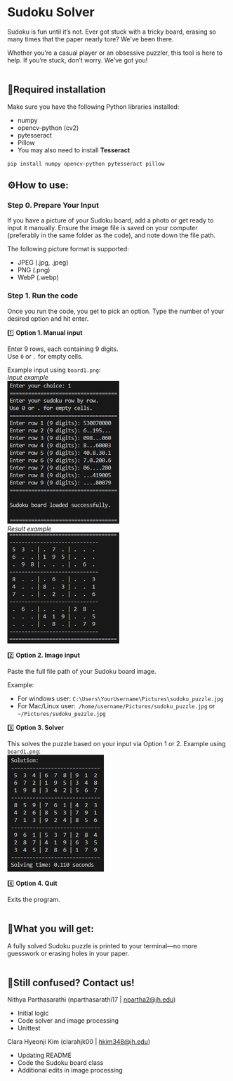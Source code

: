 # Sudoku Solver

Sudoku is fun until it’s not. Ever got stuck with a tricky board, erasing so many times that the paper nearly tore? We've been there. 

Whether you’re a casual player or an obsessive puzzler, this tool is here to help. If you’re stuck, don’t worry. We’ve got you!
<br>
<br>
## 🐍Required installation
Make sure you have the following Python libraries installed:
+ numpy
+ opencv-python (cv2)
+ pytesseract
+ Pillow
+ You may also need to install **Tesseract**

```
pip install numpy opencv-python pytesseract pillow
```

## ⚙️How to use:
### Step 0. Prepare Your Input
If you have a picture of your Sudoku board, add a photo or get ready to input it manually.
Ensure the image file is saved on your computer (preferably in the same folder as the code), and note down the file path.

The following picture format is supported:
+ JPEG (.jpg, .jpeg)
+ PNG (.png)
+ WebP (.webp)


### Step 1. Run the code
Once you run the code, you get to pick an option. Type the number of your desired option and hit enter.

1️⃣ **Option 1. Manual input**

Enter 9 rows, each containing 9 digits.\
Use `0` or `.` for empty cells.

Example input using `board1.png`:
<br>
*Input example*
<br>
![Input example](https://github.com/clarahjk00/Final_Proejct_G2/blob/d77d341bbad04d8f05f562185e520c6ed854eb59/Example%201.png)
<br>
*Result example*
<br>
![Result example](https://github.com/clarahjk00/Final_Proejct_G2/blob/d77d341bbad04d8f05f562185e520c6ed854eb59/Example%201-2.png)

2️⃣ **Option 2. Image input**

Paste the full file path of your Sudoku board image.

Example:
+ For windows user: `C:\Users\YourUsername\Pictures\sudoku_puzzle.jpg`
+ For Mac/Linux user:` /home/username/Pictures/sudoku_puzzle.jpg` or `~/Pictures/sudoku_puzzle.jpg`

3️⃣ **Option 3. Solver**

This solves the puzzle based on your input via Option 1 or 2.
Example using `board1.png`:
<br>
![Solution example](https://github.com/clarahjk00/Final_Proejct_G2/blob/d77d341bbad04d8f05f562185e520c6ed854eb59/Example%203.png)

4️⃣ **Option 4. Quit**

Exits the program.
<br>
<br>
## 🎉What you will get:
A fully solved Sudoku puzzle is printed to your terminal—no more guesswork or erasing holes in your paper.
<br>
<br>
## 📧Still confused? Contact us!
Nithya Parthasarathi (nparthasarathi17 | npartha2@jh.edu)
+ Initial logic
+ Code solver and image processing
+ Unittest
 
Clara Hyeonji Kim (clarahjk00 | hkim348@jh.edu)
+ Updating README
+ Code the Sudoku board class
+ Additional edits in image processing
